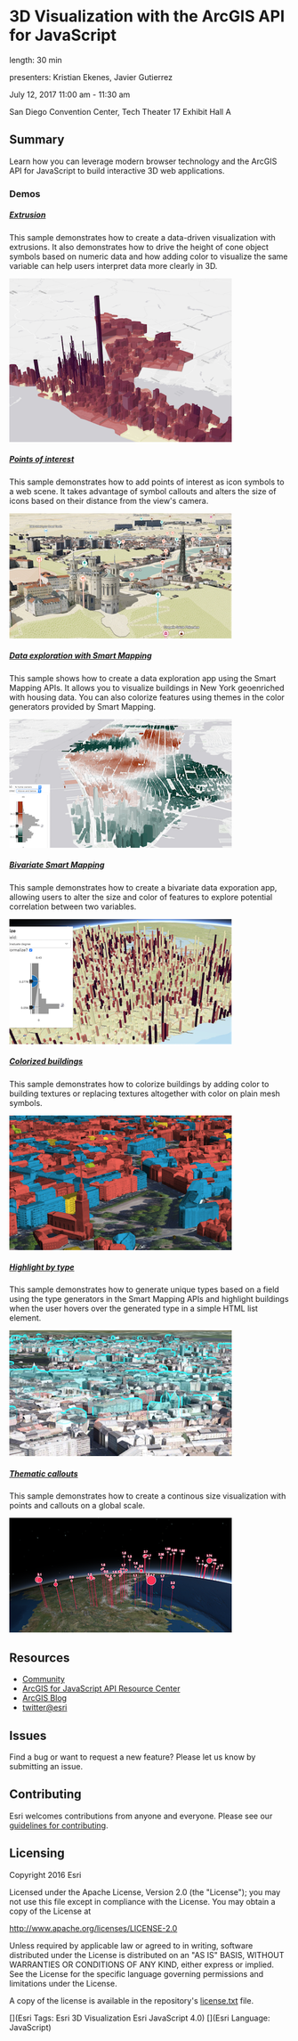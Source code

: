 # 3D Visualization with the ArcGIS API for JavaScript

length: 30 min

presenters: Kristian Ekenes, Javier Gutierrez

July 12, 2017 11:00 am - 11:30 am

San Diego Convention Center, Tech Theater 17 Exhibit Hall A

## Summary

Learn how you can leverage modern browser technology and the ArcGIS API for JavaScript to build interactive 3D web applications.

### Demos

##### [Extrusion](https://ekenes.github.io/conferences/uc-2017/3d-viz/samples/extrusions/)

This sample demonstrates how to create a data-driven visualization with extrusions. It also demonstrates how to drive the height of cone object symbols based on numeric data and how adding color to visualize the same variable can help users interpret data more clearly in 3D.

[![extrusion](images/extrusion.png)](https://ekenes.github.io/conferences/uc-2017/3d-viz/samples/extrusions/)

##### [Points of interest](https://ekenes.github.io/conferences/uc-2017/3d-viz/samples/points-of-interest/)

This sample demonstrates how to add points of interest as icon symbols to a web scene. It takes advantage of symbol callouts and alters the size of icons based on their distance from the view's camera.

[![poi](images/poi.png)](https://ekenes.github.io/conferences/uc-2017/3d-viz/samples/points-of-interest/)

##### [Data exploration with Smart Mapping](https://ekenes.github.io/conferences/uc-2017/3d-viz/samples/smart-mapping/)

This sample shows how to create a data exploration app using the Smart Mapping APIs. It allows you to visualize buildings in New York geoenriched with housing data. You can also colorize features using themes in the color generators provided by Smart Mapping.

[![smart-mapping](images/smart-mapping.png)](https://ekenes.github.io/conferences/uc-2017/3d-viz/samples/smart-mapping/)

##### [Bivariate Smart Mapping](https://ekenes.github.io/conferences/uc-2017/3d-viz/samples/smart-mapping/bivariate.html)

This sample demonstrates how to create a bivariate data exporation app, allowing users to alter the size and color of features to explore potential correlation between two variables.

[![bivariate](images/bivariate.png)](https://ekenes.github.io/conferences/uc-2017/3d-viz/samples/smart-mapping/bivariate.html)

##### [Colorized buildings](https://ekenes.github.io/conferences/uc-2017/3d-viz/samples/types/)

This sample demonstrates how to colorize buildings by adding color to building textures or replacing textures altogether with color on plain mesh symbols.

[![types](images/types.png)](https://ekenes.github.io/conferences/uc-2017/3d-viz/samples/types/)

##### [Highlight by type](https://ekenes.github.io/conferences/uc-2017/3d-viz/samples/types/highlight.html)

This sample demonstrates how to generate unique types based on a field using the type generators in the Smart Mapping APIs and highlight buildings when the user hovers over the generated type in a simple HTML list element.

[![highlight](images/highlight.png)](https://ekenes.github.io/conferences/uc-2017/3d-viz/samples/types/highlight.html)

##### [Thematic callouts](https://ekenes.github.io/conferences/uc-2017/3d-viz/samples/thematic-callout/)

This sample demonstrates how to create a continous size visualization with points and callouts on a global scale.

[![thematic-callout](images/thematic-callout.png)](https://ekenes.github.io/conferences/uc-2017/3d-viz/samples/thematic-callout/)


## Resources

* [Community](https://developers.arcgis.com/en/javascript/jshelp/community.html)
* [ArcGIS for JavaScript API Resource Center](http://help.arcgis.com/en/webapi/javascript/arcgis/index.html)
* [ArcGIS Blog](http://blogs.esri.com/esri/arcgis/)
* [twitter@esri](http://twitter.com/esri)

## Issues

Find a bug or want to request a new feature?  Please let us know by submitting an issue.

## Contributing

Esri welcomes contributions from anyone and everyone. Please see our [guidelines for contributing](https://github.com/esri/contributing).

## Licensing
Copyright 2016 Esri

Licensed under the Apache License, Version 2.0 (the "License");
you may not use this file except in compliance with the License.
You may obtain a copy of the License at

   http://www.apache.org/licenses/LICENSE-2.0

Unless required by applicable law or agreed to in writing, software
distributed under the License is distributed on an "AS IS" BASIS,
WITHOUT WARRANTIES OR CONDITIONS OF ANY KIND, either express or implied.
See the License for the specific language governing permissions and
limitations under the License.

A copy of the license is available in the repository's [license.txt](license.txt) file.

[](Esri Tags: Esri 3D Visualization Esri JavaScript 4.0)
[](Esri Language: JavaScript)
